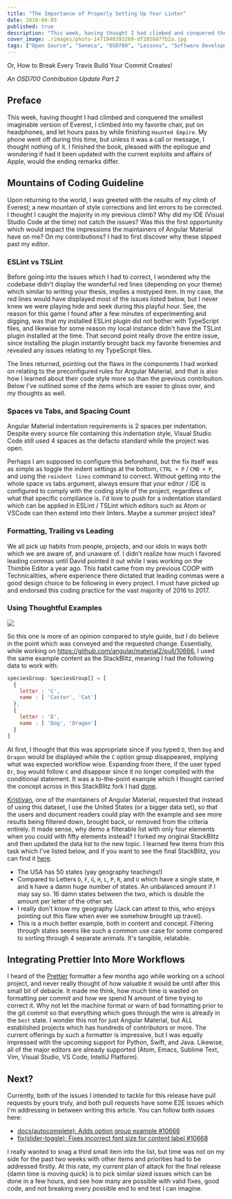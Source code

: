 ```yaml
---
title: "The Importance of Properly Setting Up Your Linter"
date: 2018-04-05
published: true
description: "This week, having thought I had climbed and conquered the smallest imaginable version of Everest, I climbed into my favorite chair, put on headphones, and let hours pass by while finishing `Haunted Empire`. My phone went off during this time, but unless it was a call or message, I thought nothing of it. I finished the book, pleased with the epilogue and wondering if had it been updated with the current exploits and affairs of Apple, would the ending remarks differ."
cover_image: ./images/photo-1471940393269-df205607fb2a.jpg
tags: ["Open Source", "Seneca", "OSD700", "Lessons", "Software Development"]
---
```


Or, How to Break Every Travis Build Your Commit Creates!

_An OSD700 Contribution Update Part 2_

## Preface

This week, having thought I had climbed and conquered the smallest imaginable version of Everest, I climbed into my favorite chair, put on headphones, and let hours pass by while finishing `Haunted Empire`. My phone went off during this time, but unless it was a call or message, I thought nothing of it. I finished the book, pleased with the epilogue and wondering if had it been updated with the current exploits and affairs of Apple, would the ending remarks differ.

## Mountains of Coding Guideline

Upon returning to the world, I was greeted with the results of my climb of Everest; a new mountain of style corrections and lint errors to be corrected. I thought I caught the majority in my previous climb? Why did my IDE (Visual Studio Code at the time) not catch the issues? Was this the first opportunity which would impact the impressions the maintainers of Angular Material have on me? On my contributions? I had to first discover why these slipped past my editor.

### ESLint vs TSLint

Before going into the issues which I had to correct, I wondered why the codebase didn't display the wonderful red lines (depending on your theme) which similar to writing your thesis, implies a mistyped item. In my case, the red lines would have displayed most of the issues listed below, but I never knew we were playing hide and seek during this playful hour. See, the reason for this game I found after a few minutes of experimenting and digging, was that my installed ESLint plugin did not bother with TypeScript files, and likewise for some reason my local instance didn't have the TSLint plugin installed at the time. That second point really drove the entire issue, since installing the plugin instantly brought back my favorite frenemies and revealed any issues relating to my TypeScript files.

The lines returned, pointing out the flaws in the components I had worked on relating to the preconfigured rules for Angular Material, and that is also how I learned about their code style more so than the previous contribution. Below I've outlined some of the items which are easier to gloss over, and my thoughts as well.

### Spaces vs Tabs, and Spacing Count

Angular Material indentation requirements is 2 spaces per indentation. Despite every source file containing this indentation style, Visual Studio Code still used 4 spaces as the defacto standard while the project was open.

Perhaps I am supposed to configure this beforehand, but the fix itself was as simple as toggle the indent settings at the bottom, `CTRL + P` / `CMD + P`, and using the `reindent lines` command to correct. Without getting into the whole space vs tabs argument, always ensure that your editor / IDE is configured to comply with the coding style of the project, regardless of what that specific compliance is. I'd love to push for a indentation standard which can be applied in ESLint / TSLint which editors such as Atom or VSCode can then extend into their linters. Maybe a summer project idea?

### Formatting, Trailing vs Leading

We all pick up habits from people, projects, and our idols in ways both which we are aware of, and unaware of. I didn't realize how much I favored leading commas until David pointed it out while I was working on the Thimble Editor a year ago. This habit came from my previous COOP with Technicalities, where experience there dictated that leading commas were a good design choice to be following in every project. I must have picked up and endorsed this coding practice for the vast majority of 2016 to 2017.

### Using Thoughtful Examples

[![](https://images.unsplash.com/photo-1500021804447-2ca2eaaaabeb?ixlib=rb-0.3.5&ixid=eyJhcHBfaWQiOjEyMDd9&s=510608b1165db1e48889a8a059dd5d1e&auto=format&fit=crop&w=2550&q=80)](https://unsplash.com/@the_roaming_platypus)

So this one is more of an opinion compared to style guide, but I do believe in the point which was conveyed and the requested change. Essentially, while working on https://github.com/angular/material2/pull/10666, I used the same example content as the StackBlitz, meaning I had the following data to work with:

```js
speciesGroup: SpeciesGroup[] = [
  {
    letter : 'C',
    name : [ 'Castor', 'Cat']
  },
  {
    letter : 'D',
    name : [ 'Dog', 'Dragon']
  }
]
```

At first, I thought that this was appropriate since if you typed `D`, then `Dog` and `Dragon` would be displayed while the `C` option group disappeared, implying what was expected workflow wise. Expanding from there, if the user typed `Dr`, `Dog` would follow `C` and disappear since it no longer complied with the conditional statement. It was a to-the-point example which I thought carried the concept across in this StackBlitz fork I had [done](https://stackblitz.com/edit/angular-smg2xm?file=app/app.component.ts).

[Kristiyan](https://github.com/crisbeto), one of the maintainers of Angular Material, requested that instead of using this dataset, I use the United States (or a bigger data set), so that the users and document readers could play with the example and see more results being filtered down, brought back, or removed from the criteria entirely. It made sense, why demo a filterable list with only four elements when you could with fifty elements instead? I forked my original StackBlitz and then updated the data list to the new topic. I learned few items from this task which I've listed below, and if you want to see the final StackBlitz, you can find it [here](https://stackblitz.com/edit/angular-hb3sdt?file=app%2Fapp.component.ts).

- The USA has 50 states (yay geography teachings!)
- Compared to Letters `D`, `F`, `G`, `H`, `L`, `P`, `R`, and `U` which have a single state, `M` and `N` have a damn huge number of states. An unbalanced amount if I may say so. 16 damn states between the two, which is double the amount per letter of the other set.
- I really don't know my geography (Jack can attest to this, who enjoys pointing out this flaw when ever we somehow brought up travel).
- This is a much better example, both in content and concept. Filtering through states seems like such a common use case for some compared to sorting through 4 separate animals. It's tangible, relatable.

## Integrating Prettier Into More Workflows

I heard of the [Prettier](https://github.com/prettier/prettier/) formatter a few months ago while working on a school project, and never really thought of how valuable it would be until after this small bit of debacle. It made me think, how much time is wasted on formatting per commit and how we spend N amount of time trying to correct it. Why not let the machine format or warn of bad formatting prior to the git commit so that everything which goes through the wire is already in the `best` state. I wonder this not for just Angular Material, but ALL established projects which has hundreds of contributors or more. The current offerings by such a formatter is impressive, but I was equally impressed with the upcoming support for Python, Swift, and Java. Likewise, all of the major editors are already supported (Atom, Emacs, Sublime Text, Vim, Visual Studio, VS Code, IntelliJ Platform).

## Next?

Currently, both of the issues I intended to tackle for this release have pull requests by yours truly, and both pull requests have some E2E issues which I'm addressing in between writing this article. You can follow both issues here:

- [docs(autocomplete): Adds option group example #10666](https://github.com/angular/material2/pull/10666)
- [fix(slider-toggle): Fixes incorrect font size for content label #10668](https://github.com/angular/material2/pull/10668)

I really wanted to snag a third small item into the list, but time was not on my side for the past two weeks with other items and priorities had to be addressed firstly. At this rate, my current plan of attack for the final release (damn time is moving quick) is to pick similar sized issues which can be done in a few hours, and see how many are possible with valid fixes, good code, and not breaking every possible end to end test I can imagine.
